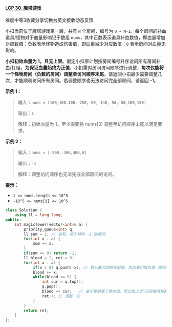 #### [LCP 30. 魔塔游戏](https://leetcode-cn.com/problems/p0NxJO/)

难度中等3收藏分享切换为英文接收动态反馈

小扣当前位于魔塔游戏第一层，共有 `N` 个房间，编号为 `0 ~ N-1`。每个房间的补血道具/怪物对于血量影响记于数组 `nums`，其中正数表示道具补血数值，即血量增加对应数值；负数表示怪物造成伤害值，即血量减少对应数值；`0` 表示房间对血量无影响。

**小扣初始血量为 1，且无上限**。假定小扣原计划按房间编号升序访问所有房间补血/打怪，**为保证血量始终为正值**，小扣需对房间访问顺序进行调整，**每次仅能将一个怪物房间（负数的房间）调整至访问顺序末尾**。请返回小扣最少需要调整几次，才能顺利访问所有房间。若调整顺序也无法访问完全部房间，请返回 -1。

**示例 1：**

> 输入：`nums = [100,100,100,-250,-60,-140,-50,-50,100,150]`
>
> 输出：`1`
>
> 解释：初始血量为 1。至少需要将 nums[3] 调整至访问顺序末尾以满足要求。

**示例 2：**

> 输入：`nums = [-200,-300,400,0]`
>
> 输出：`-1`
>
> 解释：调整访问顺序也无法完成全部房间的访问。

**提示：**

- `1 <= nums.length <= 10^5`
- `-10^5 <= nums[i] <= 10^5`

```c++
class Solution {
    using ll = long long;
public:
    int magicTower(vector<int>& a) {
        priority_queue<int> q;
        ll sum = 1; // 总和，用于特判 -1 的情况
        for(int x : a) {
            sum += x;
        }
        if(sum <= 0) return -1;
        ll blood = 1, ret = 0;
        for(int x : a) {
            if(x < 0) q.push(-x); // 默认最大的排在前面，所以我们取负值（绝对值最大的负数）
            blood += x;
            while(blood <= 0) {
                int cur = q.top();
                q.pop();
                blood += cur;   // 由于提前取了绝对值，所以加上该“已经被消耗的”血量即可
                ret++; // 调整一次
            }
        }
        return ret;
    }
};


```

